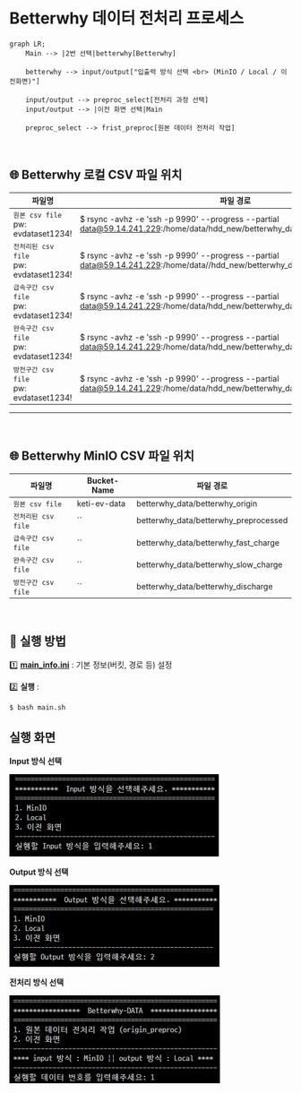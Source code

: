 # Betterwhy 데이터 전처리 프로세스

```mermaid
graph LR;
    Main --> |2번 선택|betterwhy[Betterwhy]
    
    betterwhy --> input/output["입출력 방식 선택 <br> (MinIO / Local / 이전화면)"] 

    input/output --> preproc_select[전처리 과정 선택]
    input/output --> |이전 화면 선택|Main

    preproc_select --> frist_preproc[원본 데이터 전처리 작업]
```

<br>

## 🌐 Betterwhy 로컬 CSV 파일 위치

| 파일명            | 파일 경로 | 
|-------------------|----------------------------------------------------------------------|
| `원본 csv file` <br>pw: evdataset1234!| $ rsync -avhz -e 'ssh -p 9990' --progress --partial data@59.14.241.229:/home/data/hdd_new/betterwhy_data/betterwhy_origin|
| `전처리된 csv file`<br>pw: evdataset1234!| $ rsync -avhz -e 'ssh -p 9990' --progress --partial data@59.14.241.229:/home/data//hdd_new/betterwhy_data/betterwhy_preproc|
| `급속구간 csv file`<br>pw: evdataset1234!| $ rsync -avhz -e 'ssh -p 9990' --progress --partial data@59.14.241.229:/home/data/hdd_new/betterwhy_data/betterwhy_fast_charge|
| `완속구간 csv file`<br>pw: evdataset1234!| $ rsync -avhz -e 'ssh -p 9990' --progress --partial data@59.14.241.229:/home/data/hdd_new/betterwhy_data/betterwhy_slow_charge|
| `방전구간 csv file`<br>pw: evdataset1234!|$ rsync -avhz -e 'ssh -p 9990' --progress --partial data@59.14.241.229:/home/data/hdd_new/betterwhy_data/betterwhy_discharge|
---

<br>

## 🌐 Betterwhy MinIO CSV 파일 위치

| 파일명            | Bucket-Name |파일 경로|
|-------------------|----------------------------------------------------------------------|-|
| `원본 csv file`|keti-ev-data|betterwhy_data/betterwhy_origin|
| `전처리된 csv file`|``|betterwhy_data/betterwhy_preprocessed|
| `급속구간 csv file`|``|betterwhy_data/betterwhy_fast_charge|
| `완속구간 csv file`|``|betterwhy_data/betterwhy_slow_charge|
| `방전구간 csv file`|``|betterwhy_data/betterwhy_discharge|

<br>

## 📌 실행 방법
1️⃣ **[main_info.ini](../../main_info.ini)** : 기본 정보(버킷, 경로 등) 설정

2️⃣ **실행** : 
``` bash
$ bash main.sh
```
  
## 실행 화면
**Input 방식 선택**

![image](https://github.com/WO2IN/ev_assets/blob/main/input_image.png)

**Output 방식 선택**

![image](https://github.com/WO2IN/ev_assets/blob/main/output_image.png)

**전처리 방식 선택**

![image](https://github.com/WO2IN/ev_assets/blob/main/bw_main_image.png)
